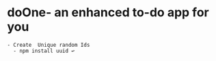 #   doOne- an enhanced to-do app for you

    - Create  Unique random Ids
      - npm install uuid ↩
  